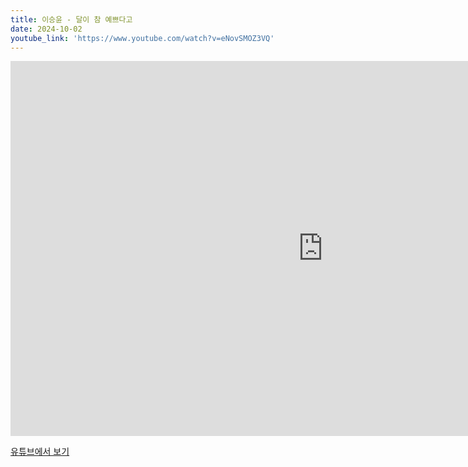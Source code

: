 ```yaml
---
title: 이승윤 - 달이 참 예쁘다고
date: 2024-10-02
youtube_link: 'https://www.youtube.com/watch?v=eNovSMOZ3VQ'
---
```


<iframe width="1000" height="600" src="https://www.youtube.com/embed/eNovSMOZ3VQ" frameborder="0" allow="accelerometer; autoplay; clipboard-write; encrypted-media; gyroscope; picture-in-picture" allowfullscreen></iframe>

[유튜브에서 보기](https://www.youtube.com/watch?v=eNovSMOZ3VQ)
